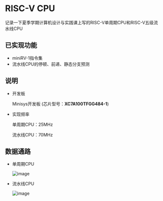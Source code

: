 # RISC-V CPU

记录一下夏季学期计算机设计与实践课上写的RISC-V单周期CPU和RISC-V五级流水线CPU



## 已实现功能

* miniRV-1指令集
* 流水线CPU的停顿、前递、静态分支预测



## 说明

* 开发板

  Minisys开发板 (芯片型号：**XC7A100TFGG484-1**)

* 实现频率

  单周期CPU：25MHz

  流水线CPU：70MHz



## 数据通路

* 单周期CPU

  ![image](https://github.com/lanofblue/RISC-V-CPU/blob/master/datapath_single.png)

* 流水线CPU

  ![image](https://github.com/lanofblue/RISC-V-CPU/blob/master/datapath_pipeline.png)
